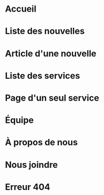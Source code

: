# Accueil
# Liste des nouvelles
# Article d'une nouvelle
# Liste des services
# Page d'un seul service
# Équipe
# À propos de nous
# Nous joindre
# Erreur 404